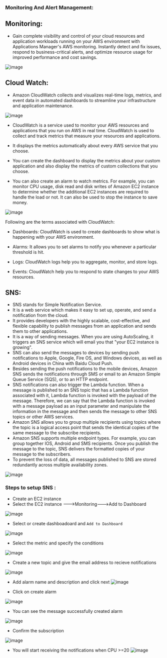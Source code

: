 ### Monitoring And Alert Management:

## Monitoring:

- Gain complete visibility and control of your cloud resources and application workloads running on your AWS environment with Applications Manager's AWS monitoring. Instantly detect and fix issues, respond to business-critical alerts, and optimize resource usage for improved performance and cost savings.

 ![image](https://user-images.githubusercontent.com/97250268/200147743-c60e1d2b-111b-44e7-bce8-6f736cc33f4d.png)
 
 
 ## Cloud Watch:
 
 - Amazon CloudWatch collects and visualizes real-time logs, metrics, and event data in automated dashboards to streamline your infrastructure and application maintenance.

![image](https://user-images.githubusercontent.com/97250268/200147945-f50931b5-b3a6-4ff5-9976-506912764d3a.png)

- CloudWatch is a service used to monitor your AWS resources and applications that you run on AWS in real time. CloudWatch is used to collect and track metrics that measure your resources and applications.

- It displays the metrics automatically about every AWS service that you choose.

- You can create the dashboard to display the metrics about your custom application and also display the metrics of custom collections that you choose.

- You can also create an alarm to watch metrics. For example, you can monitor CPU usage, disk read and disk writes of Amazon EC2 instance to determine whether the additional EC2 instances are required to handle the load or not. It can also be used to stop the instance to save money.


![image](https://user-images.githubusercontent.com/97250268/200147760-9bcaddbf-7fab-4be1-b80a-736d9378d5d0.png)

Following are the terms associated with CloudWatch:

- Dashboards: CloudWatch is used to create dashboards to show what is happening with your AWS environment.

- Alarms: It allows you to set alarms to notify you whenever a particular threshold is hit.

- Logs: CloudWatch logs help you to aggregate, monitor, and store logs.

- Events: CloudWatch help you to respond to state changes to your AWS resources.

## SNS:

- SNS stands for Simple Notification Service.
- It is a web service which makes it easy to set up, operate, and send a notification from the cloud.
- It provides developers with the highly scalable, cost-effective, and flexible capability to publish messages from an application and sends them to other applications.
- It is a way of sending messages. When you are using AutoScaling, it triggers an SNS service which will email you that "your EC2 instance is growing".
- SNS can also send the messages to devices by sending push notifications to Apple, Google, Fire OS, and Windows devices, as well as Android devices in China with Baidu Cloud Push.
- Besides sending the push notifications to the mobile devices, Amazon SNS sends the notifications through SMS or email to an Amazon Simple Queue Service (SQS), or to an HTTP endpoint.
- SNS notifications can also trigger the Lambda function. When a message is published to an SNS topic that has a Lambda function associated with it, Lambda function is invoked with the payload of the message. Therefore, we can say that the Lambda function is invoked with a message payload as an input parameter and manipulate the information in the message and then sends the message to other SNS topics or other AWS services.
- Amazon SNS allows you to group multiple recipients using topics where the topic is a logical access point that sends the identical copies of the same message to the subscribe recipients.
- Amazon SNS supports multiple endpoint types. For example, you can group together IOS, Android and SMS recipients. Once you publish the message to the topic, SNS delivers the formatted copies of your message to the subscribers.
- To prevent the loss of data, all messages published to SNS are stored redundantly across multiple availability zones.

![image](https://user-images.githubusercontent.com/97250268/200147781-b7fd0a41-cfc6-4116-b75b-4e663847535a.png)

### Steps to setup SNS :
- Create an EC2 instance
- Select the EC2 instance --->Monitoring--->Add to Dashboard

![image](https://user-images.githubusercontent.com/97250268/200175729-c929a168-1c6b-459d-8259-8a32767a0741.png)

- Select or create dashboadoard and `Add to Dashboard`

![image](https://user-images.githubusercontent.com/97250268/200175815-4af1b070-075f-429e-8994-f74fed34fff6.png)

- Select the metric and specify the conditions 

![image](https://user-images.githubusercontent.com/97250268/200176722-9ed79141-302b-44d0-a277-5f9ff30babb1.png)

- Create a new topic and give the email address to recieve notifications

![image](https://user-images.githubusercontent.com/97250268/200177005-c1e70107-4a24-4b84-af70-84e90f7aa914.png)

- Add alarm name and description and click next
![image](https://user-images.githubusercontent.com/97250268/200177102-bb4788fa-6cb9-48ee-9df2-83f0eb855e68.png)

- Click on create alarm

![image](https://user-images.githubusercontent.com/97250268/200177149-5f05a73d-f000-4ff4-a7e2-e316ba7dbcbc.png)
 
 - You can see the message successfully created alarm
 
 ![image](https://user-images.githubusercontent.com/97250268/200177242-d1a10f1c-0f88-4f71-af47-7c4b8c32534c.png)

- Confirm the subscription 

![image](https://user-images.githubusercontent.com/97250268/200177631-cb16378f-8204-4bdf-b3d2-73e5238bf4cf.png)

- You will start receiving the notifications when CPU >=20
![image](https://user-images.githubusercontent.com/97250268/200178218-c85f1582-a33b-477f-b531-cef6ab440c9b.png)

